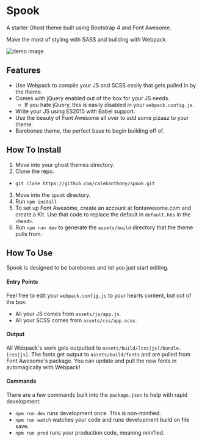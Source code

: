 # Spook

A starter Ghost theme built using Bootstrap 4 and Font Awesome.

Make the most of styling with SASS and building with Webpack.

![demo image](http://i.imgur.com/DQe5DjF.png)

## Features
* Use Webpack to compile your JS and SCSS easily that gets pulled in by the theme.
* Comes with jQuery enabled out of the box for your JS needs.
  * If you hate jQuery, this is easily disabled in your `webpack.config.js`.
* Write your JS using ES2015 with Babel support.
* Use the beauty of Font Awesome all over to add some pizaaz to your theme.
* Barebones theme, the perfect base to begin building off of.

## How To Install

1. Move into your ghost themes directory.
2. Clone the repo.
  * `git clone https://github.com/calebanthony/spook.git`
3. Move into the `spook` directory.
4. Run `npm install`
5. To set up Font Awesome, create an account at fontawesome.com and create a Kit. Use that code to replace the default in `default.hbs` in the `<head>`.
6. Run `npm run dev` to generate the `assets/build` directory that the theme pulls from.

## How To Use
Spook is designed to be barebones and let you just start editing.

#### Entry Points
Feel free to edit your `webpack.config.js` to your hearts content, but out of the box:
* All your JS comes from `assets/js/app.js`.
* All your SCSS comes from `assets/css/app.scss`.

#### Output
All Webpack's work gets outputted to `assets/build/[css|js]/bundle.[css|js]`.
The fonts get output to `assets/build/fonts` and are pulled from Font Awesome's package. You can update and pull the new fonts in automagically with Webpack!

#### Commands
There are a few commands built into the `package.json` to help with rapid development:

* `npm run dev` runs development once. This is non-minified.
* `npm run watch` watches your code and runs development build on file save.
* `npm run prod` runs your production code, meaning minified.
